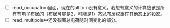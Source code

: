- [ ] read_occupation里面，现在的all to n没有意义。我想有意义的计算应该是所有有电子布居的（布居可能是2，可能是1）态以布居权重在其他态上的投影。
- [ ] read_multipole中还没有画总电荷随时间变化的部分。